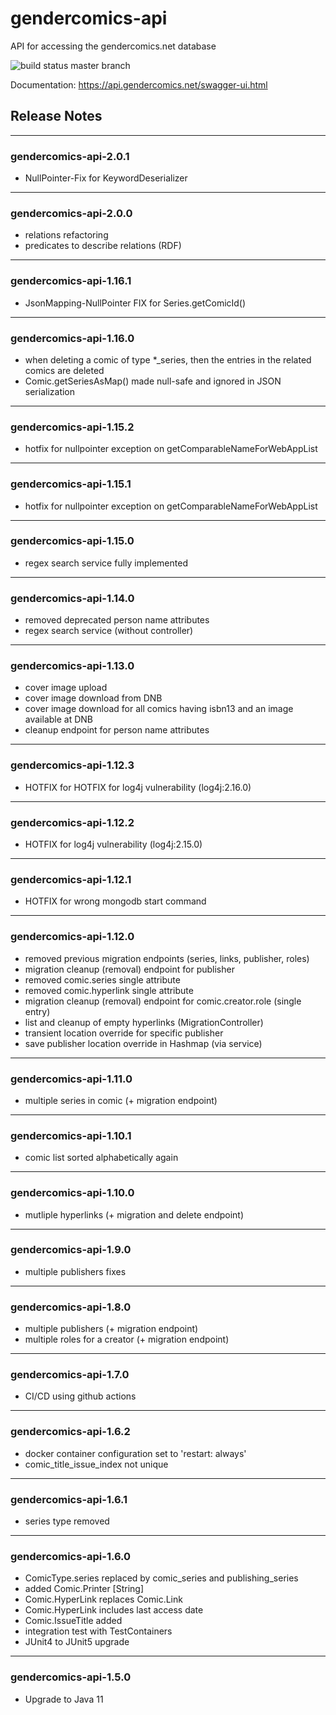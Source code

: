 # gendercomics-api

API for accessing the gendercomics.net database

![build status master branch](https://github.com/gendercomics/api/actions/workflows/docker-image.yml/badge.svg?branch=master)

Documentation: https://api.gendercomics.net/swagger-ui.html

## Release Notes
---
### gendercomics-api-2.0.1
- NullPointer-Fix for KeywordDeserializer

---
### gendercomics-api-2.0.0
- relations refactoring
- predicates to describe relations (RDF)

---
### gendercomics-api-1.16.1
- JsonMapping-NullPointer FIX for Series.getComicId()

---
### gendercomics-api-1.16.0
- when deleting a comic of type *_series, then the entries in the related comics are deleted
- Comic.getSeriesAsMap() made null-safe and ignored in JSON serialization

---
### gendercomics-api-1.15.2
- hotfix for nullpointer exception on getComparableNameForWebAppList

---
### gendercomics-api-1.15.1
- hotfix for nullpointer exception on getComparableNameForWebAppList

---
### gendercomics-api-1.15.0
- regex search service fully implemented

---
### gendercomics-api-1.14.0
- removed deprecated person name attributes
- regex search service (without controller)

---
### gendercomics-api-1.13.0
- cover image upload
- cover image download from DNB
- cover image download for all comics having isbn13 and an image available at DNB
- cleanup endpoint for person name attributes

---
### gendercomics-api-1.12.3
- HOTFIX for HOTFIX for log4j vulnerability (log4j:2.16.0)

---
### gendercomics-api-1.12.2
- HOTFIX for log4j vulnerability (log4j:2.15.0)

---
### gendercomics-api-1.12.1
- HOTFIX for wrong mongodb start command

---
### gendercomics-api-1.12.0
- removed previous migration endpoints (series, links, publisher, roles)
- migration cleanup (removal) endpoint for publisher
- removed comic.series single attribute
- removed comic.hyperlink single attribute
- migration cleanup (removal) endpoint for comic.creator.role (single entry)
- list and cleanup of empty hyperlinks (MigrationController)
- transient location override for specific publisher
- save publisher location override in Hashmap (via service)

---
### gendercomics-api-1.11.0
- multiple series in comic (+ migration endpoint)

---
### gendercomics-api-1.10.1
- comic list sorted alphabetically again

---
### gendercomics-api-1.10.0
- mutliple hyperlinks (+ migration and delete endpoint)

---
### gendercomics-api-1.9.0
- multiple publishers fixes

---
### gendercomics-api-1.8.0
- multiple publishers (+ migration endpoint)
- multiple roles for a creator (+ migration endpoint)

---
### gendercomics-api-1.7.0
- CI/CD using github actions

---
### gendercomics-api-1.6.2
- docker container configuration set to 'restart: always'
- comic_title_issue_index not unique

---
### gendercomics-api-1.6.1
- series type removed

---
### gendercomics-api-1.6.0
- ComicType.series replaced by comic_series and publishing_series
- added Comic.Printer [String]
- Comic.HyperLink replaces Comic.Link
- Comic.HyperLink includes last access date
- Comic.IssueTitle added
- integration test with TestContainers
- JUnit4 to JUnit5 upgrade

---
### gendercomics-api-1.5.0
- Upgrade to Java 11

